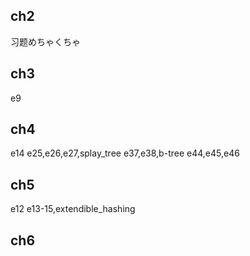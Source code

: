 ## ch2
  习题めちゃくちゃ

## ch3
  e9

## ch4
  e14
  e25,e26,e27,splay_tree
  e37,e38,b-tree
  e44,e45,e46

## ch5
  e12
  e13-15,extendible_hashing

## ch6

